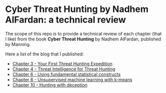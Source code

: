 # Cyber Threat Hunting by Nadhem AlFardan: a technical review
The scope of this repo is to provide a technical review of each chapter (that I like) from the book **Cyber Threat Hunting** by Nadhem AlFardan, published by Manning.

Here a list of the blog that I published:
* [Chapter 3 - Your First Threat Hunting Expedition](https://lucavauda.bearblog.dev/my-first-threat-hunting-expedition/)
* [Chapter 4 - Threat Intelligence for Threat Hunting](https://lucavauda.bearblog.dev/threat-intel-4-threat-hunt/)
* [Chapter 6 - Using fundamental statistical constructs](https://lucavauda.bearblog.dev/statistical-constructs-or-how-i-learned-to-use-the-standard-deviation/)
* [Chapter 8 - Unsupervised machine learning with k-means](https://lucavauda.bearblog.dev/k-means-we-gotta-stay-vicini-vicini-very-close/)
* [Chapter 10 - Hunting with deception](https://lucavauda.bearblog.dev/no-logs-no-problem-generating-threat-intel-with-active-deception/)


